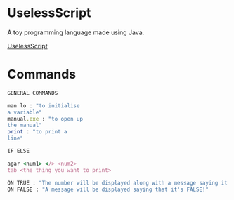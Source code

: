# UselessScript
A toy programming language made using Java.

[UselessScript](repl.it/@HrishavSanyal/UselessScript)

# Commands
```py
GENERAL COMMANDS
```
```ruby
man lo : "to initialise
a variable"
manual.exe : "to open up
the manual"
print : "to print a
line"
```
```py
IF ELSE 
```
```ruby
agar <num1> </> <num2>
tab <the thing you want to print>
```
```py
ON TRUE : "The number will be displayed along with a message saying it's TRUE!"
ON FALSE : "A message will be displayed saying that it's FALSE!"
```

